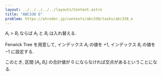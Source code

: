 ```yaml
---
layout: ../../../../../layouts/Content.astro
title: "ABC338 E"
problem: https://atcoder.jp/contests/abc338/tasks/abc338_e
---
```

$A_i \gt B_i$ ならば $A_i$ と $B_i$ は入れ替える.

Fenwick Tree を用意して, インデックス $A_i$ の値を $+1$, インデックス $B_i$ の値を $-1$ に設定する.

このとき, 区間 $[A_i, B_i]$ の合計値が $0$ にならなければ交点があるということになる.
